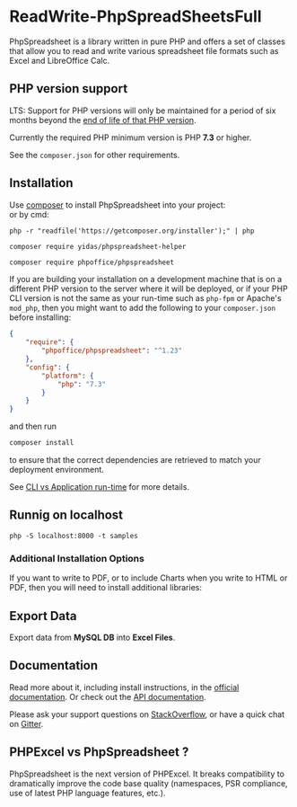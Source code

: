 # ReadWrite-PhpSpreadSheetsFull

PhpSpreadsheet is a library written in pure PHP and offers a set of classes that
allow you to read and write various spreadsheet file formats such as Excel and LibreOffice Calc.

## PHP version support

LTS: Support for PHP versions will only be maintained for a period of six months beyond the
[end of life of that PHP version](https://www.php.net/eol.php).

Currently the required PHP minimum version is PHP __7.3__ or higher.

See the `composer.json` for other requirements.

## Installation

Use [composer](https://getcomposer.org) to install PhpSpreadsheet into your project: <br/>
or by cmd:

`php -r "readfile('https://getcomposer.org/installer');" | php`
<br/>

`composer require yidas/phpspreadsheet-helper`
```sh
composer require phpoffice/phpspreadsheet
```

If you are building your installation on a development machine that is on a different PHP version to the server where it will be deployed, or if your PHP CLI version is not the same as your run-time such as `php-fpm` or Apache's `mod_php`, then you might want to add the following to your `composer.json` before installing:
```json
{
    "require": {
        "phpoffice/phpspreadsheet": "^1.23"
    },
    "config": {
        "platform": {
            "php": "7.3"
        }
    }
}
```
and then run
```sh
composer install
```
to ensure that the correct dependencies are retrieved to match your deployment environment.

See [CLI vs Application run-time](https://php.watch/articles/composer-platform-check) for more details.

## Runnig on localhost

`php -S localhost:8000 -t samples`

### Additional Installation Options

If you want to write to PDF, or to include Charts when you write to HTML or PDF, then you will need to install additional libraries:


## Export Data

Export data from **MySQL DB** into **Excel Files**.

## Documentation

Read more about it, including install instructions, in the [official documentation](https://phpspreadsheet.readthedocs.io). Or check out the [API documentation](https://phpoffice.github.io/PhpSpreadsheet).

Please ask your support questions on [StackOverflow](https://stackoverflow.com/questions/tagged/phpspreadsheet), or have a quick chat on [Gitter](https://gitter.im/PHPOffice/PhpSpreadsheet).

## PHPExcel vs PhpSpreadsheet ?

PhpSpreadsheet is the next version of PHPExcel. It breaks compatibility to dramatically improve the code base quality (namespaces, PSR compliance, use of latest PHP language features, etc.).
